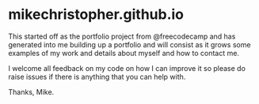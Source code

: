 # mikechristopher.github.io

This started off as the portfolio project from @freecodecamp and has generated into me building up a portfolio and will 
consist as it grows some examples of my work and details about myself and how to contact me.

I welcome all feedback on my code on how I can improve it so please do raise issues if there is anything that you can help with.

Thanks,
Mike. 
